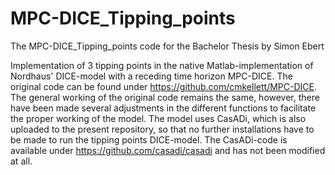 # MPC-DICE_Tipping_points
The MPC-DICE_Tipping_points code for the Bachelor Thesis by Simon Ebert

Implementation of 3 tipping points in the native Matlab-implementation of Nordhaus' DICE-model with a receding time horizon MPC-DICE. The original code can
be found under https://github.com/cmkellett/MPC-DICE. The general working of the original code remains the same, however, there have been made several
adjustments in the different functions to facilitate the proper working of the model. The model uses CasADi, which is also uploaded to the present repository,
so that no further installations have to be made to run the tipping points DICE-model. The CasADi-code is available under https://github.com/casadi/casadi
and has not been modified at all.
